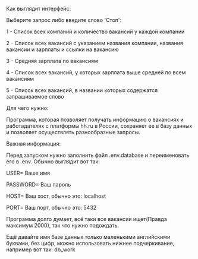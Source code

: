 Как выглядит интерфейс:

Выберите запрос либо введите слово 'Стоп':

1 - Список всех компаний и количество вакансий у каждой компании

2 - Список всех вакансий с указанием названия компании, названия вакансии и зарплаты и ссылки на вакансию

3 - Средняя зарплата по вакансиям

4 - Список всех вакансий, у которых зарплата выше средней по всем вакансиям

5 - Список всех вакансий, в названии которых содержатся запрашиваемое слово



Для чего нужно:

Программа, которая позволяет получать информацию о вакансиях и работадателях с платформы hh.ru в России, сохраняет ее в базу данных и позволяет осуществлять разнообразные запросы.

Важная информация:

Перед запуском нужно заполнить файл .env.database и переименовать его в .env. Обычно выглядит вот так:

USER= Ваше имя

PASSWORD= Ваш пароль

HOST= Ваш хост, обычно это: localhost

PORT= Ваш порт, обычно это: 5432

Программа долго думает, всё таки все вакансии ищет(Правда максимум 2000), так что нужно подождать.

Ещё давайте имя базе данных только маленькими английскими буквами, без цифр, можно использовать нижнее подчеркивание, например вот так: db_work
